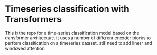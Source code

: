 # Timeseries classification with Transformers
This is the repo for a time-series classification model based on the transformer architecture. It uses a number of different encoder blocks to perform classification on a timeseries dataset. 
still need to add linear and windowed attention


